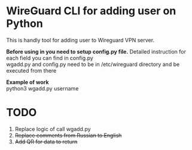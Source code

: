 # WireGuard CLI for adding user on Python
This is handly tool for adding user to Wireguard VPN server.

**Before using in you need to setup config.py file.** Detailed instruction for each field you can find in config.py \
wgadd.py and config.py need to be in /etc/wireguard directory and be executed from there

**Example of work** \
python3 wgadd.py username

# TODO
1. Replace logic of call wgadd.py
2. ~~Replace comments from Russian to English~~
3. ~~Add QR for data to return~~

